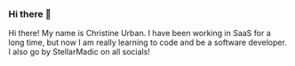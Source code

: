### Hi there 👋

<!--
**cstella/cstella** is a ✨ _special_ ✨ repository because its `README.md` (this file) appears on your GitHub profile.

Here are some ideas to get you started:

- 🔭 I’m currently working on ...
- 🌱 I’m currently learning ...
- 👯 I’m looking to collaborate on ...
- 🤔 I’m looking for help with ...
- 💬 Ask me about ...
- 📫 How to reach me: ...
- 😄 Pronouns: ...
- ⚡ Fun fact: ...
-->
Hi there!  My name is Christine Urban.  I have been working in SaaS for a long time, but now I am really learning to code and be a software developer.  I also go by StellarMadic on all socials!